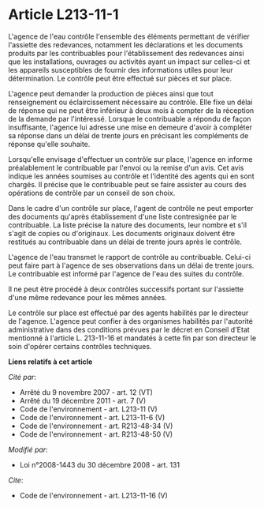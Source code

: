 # Article L213-11-1

L'agence de l'eau contrôle l'ensemble des éléments permettant de vérifier l'assiette des redevances, notamment les
déclarations et les documents produits par les contribuables pour l'établissement des redevances ainsi que les installations,
ouvrages ou activités ayant un impact sur celles-ci et les appareils susceptibles de fournir des informations utiles pour
leur détermination. Le contrôle peut être effectué sur pièces et sur place. 

L'agence peut demander la production de pièces ainsi que tout renseignement ou éclaircissement nécessaire au contrôle. Elle
fixe un délai de réponse qui ne peut être inférieur à deux mois à compter de la réception de la demande par l'intéressé.
Lorsque le contribuable a répondu de façon insuffisante, l'agence lui adresse une mise en demeure d'avoir à compléter sa
réponse dans un délai de trente jours en précisant les compléments de réponse qu'elle souhaite. 

Lorsqu'elle envisage d'effectuer un contrôle sur place, l'agence en informe préalablement le contribuable par l'envoi ou la
remise d'un avis. Cet avis indique les années soumises au contrôle et l'identité des agents qui en sont chargés. Il précise
que le contribuable peut se faire assister au cours des opérations de contrôle par un conseil de son choix. 

Dans le cadre d'un contrôle sur place, l'agent de contrôle ne peut emporter des documents qu'après établissement d'une liste
contresignée par le contribuable. La liste précise la nature des documents, leur nombre et s'il s'agit de copies ou
d'originaux. Les documents originaux doivent être restitués au contribuable dans un délai de trente jours après le contrôle. 

L'agence de l'eau transmet le rapport de contrôle au contribuable. Celui-ci peut faire part à l'agence de ses observations
dans un délai de trente jours. Le contribuable est informé par l'agence de l'eau des suites du contrôle. 

Il ne peut être procédé à deux contrôles successifs portant sur l'assiette d'une même redevance pour les mêmes années. 

Le contrôle sur place est effectué par des agents habilités par le directeur de l'agence. L'agence peut confier à des
organismes habilités par l'autorité administrative dans des conditions prévues par le décret en Conseil d'Etat mentionné à
l'article L. 213-11-16 et mandatés à cette fin par son directeur le soin d'opérer certains contrôles techniques.

**Liens relatifs à cet article**

_Cité par_:

  - Arrêté du 9 novembre 2007 - art. 12 (VT)
  - Arrêté du 19 décembre 2011 - art. 7 (V)
  - Code de l'environnement - art. L213-11 (V)
  - Code de l'environnement - art. L213-11-6 (V)
  - Code de l'environnement - art. R213-48-34 (V)
  - Code de l'environnement - art. R213-48-50 (V)

_Modifié par_:

  - Loi n°2008-1443 du 30 décembre 2008 - art. 131

_Cite_:

  - Code de l'environnement - art. L213-11-16 (V)
